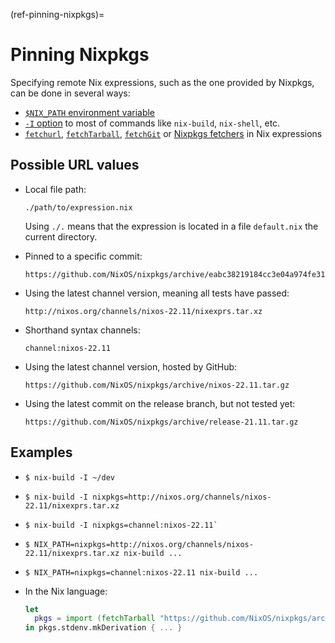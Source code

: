 (ref-pinning-nixpkgs)=

# Pinning Nixpkgs

Specifying remote Nix expressions, such as the one provided by Nixpkgs, can be done in several ways:

- [`$NIX_PATH` environment variable](https://nixos.org/manual/nix/stable/command-ref/env-common.html#env-NIX_PATH)
- [`-I` option](https://nixos.org/manual/nix/stable/command-ref/opt-common.html#opt-I) to most of commands like `nix-build`, `nix-shell`, etc.
- [`fetchurl`](https://nixos.org/manual/nix/stable/language/builtins.html#builtins-fetchurl), [`fetchTarball`](https://nixos.org/manual/nix/stable/language/builtins.html#builtins-fetchTarball), [`fetchGit`](https://nixos.org/manual/nix/stable/language/builtins.html#builtins-fetchGit) or [Nixpkgs fetchers](https://nixos.org/manual/nixpkgs/stable/#chap-pkgs-fetchers) in Nix expressions

## Possible URL values

- Local file path:

  ```
  ./path/to/expression.nix
  ```

  Using `./.` means that the expression is located in a file `default.nix` the current directory.

- Pinned to a specific commit:

  ```
  https://github.com/NixOS/nixpkgs/archive/eabc38219184cc3e04a974fe31857d8e0eac098d.tar.gz
  ```

- Using the latest channel version, meaning all tests have passed:

  ```
  http://nixos.org/channels/nixos-22.11/nixexprs.tar.xz
  ```

- Shorthand syntax channels:

  ```
  channel:nixos-22.11
  ```

- Using the latest channel version, hosted by GitHub:

  ```
  https://github.com/NixOS/nixpkgs/archive/nixos-22.11.tar.gz
  ```

- Using the latest commit on the release branch, but not tested yet:

  ```
  https://github.com/NixOS/nixpkgs/archive/release-21.11.tar.gz
  ```

## Examples

- ```shell-session 
  $ nix-build -I ~/dev
  ```

- ```shell-session
  $ nix-build -I nixpkgs=http://nixos.org/channels/nixos-22.11/nixexprs.tar.xz
  ```

- ```shell-session
  $ nix-build -I nixpkgs=channel:nixos-22.11`
  ```

- ```shell-session
  $ NIX_PATH=nixpkgs=http://nixos.org/channels/nixos-22.11/nixexprs.tar.xz nix-build ...
  ```

- ```shell-session
  $ NIX_PATH=nixpkgs=channel:nixos-22.11 nix-build ...
  ```

- In the Nix language:

  ```nix
  let
    pkgs = import (fetchTarball "https://github.com/NixOS/nixpkgs/archive/nixos-22.11.tar.gz") {};
  in pkgs.stdenv.mkDerivation { ... }
  ```
